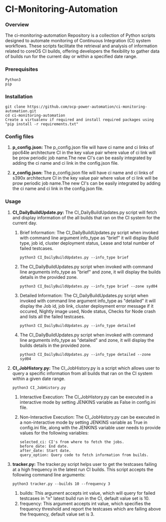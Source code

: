 # CI-Monitoring-Automation



### Overview

The ci-monitoring-automation Repository is a collection of Python scripts designed to automate monitoring of Continuous Integration (CI) system workflows. These scripts facilitate the retrieval and analysis of information related to coreOS CI builds, offering developers the flexibility to gather data of builds run for the current day or within a specified date range.


### Prerequisites

```
Python3
pip
```


### Installation

```
git clone https://github.com/ocp-power-automation/ci-monitoring-automation.git
cd ci-monitoring-automation
Create a virtualenv if required and install required packages using "pip install -r requirements.txt"
```

### Config files

1. **p_config.json:** The p_config.json file will have ci name and ci links of ppc64le architecture CI in the key value pair where value of ci link will be prow periodic job name.The new CI's can be easily integrated by adding the ci name and ci link in the config.json file.


2. **z_config.json:** The p_config.json file will have ci name and ci links of s390x architecture CI in the key value pair where value of ci link will be prow periodic job name.The new CI's can be easily integrated by adding the ci name and ci link in the config.json file.
 

### Usage

1. **CI_DailyBuildUpdate.py:** The CI_DailyBuildUpdates.py script will fetch and display information of the all builds that ran on the CI system for the current day.  

    1. Brief Information: The CI_DailyBuildUpdates.py script when invoked with command line argument info_type as "brief" it will display Build type, job id, cluster deployment status, Lease and total number of failed testcases.

        ```python3 CI_DailyBuildUpdates.py --info_type brief```
        
    2. The CI_DailyBuildUpdates.py script when invoked with command line arguments info_type as "brief" and zone, it will display the builds details in the provided zone.
        
        ```python3 CI_DailyBuildUpdates.py --info_type brief --zone syd04```

    3. Detailed Information: The CI_DailyBuildUpdates.py script when invoked with command line argument info_type as "detailed" it will display the Job id, job link, cluster deployment error message if it occured, Nightly image used, Node status, Checks for Node crash and lists all the failed testcases.  

        ```python3 CI_DailyBuildUpdates.py --info_type detailed```

    4. The CI_DailyBuildUpdates.py script when invoked with command line arguments info_type as "detailed" and zone, it will display the builds details in the provided zone.

        ```python3 CI_DailyBuildUpdates.py --info_type detailed --zone syd04```



2. **CI_JobHistory.py:** The CI_JobHistory.py is a script which allows user to query a specific information from all builds that ran on the CI system within a given date range.  
    
    ```python3 CI_JobHistory.py```

    1. Interactive Execution: The CI_JobHistory.py can be executed in a interactive mode by setting JENKINS variable as False in config.ini file.

    2. Non-Interactive Execution: The CI_JobHistory.py can be executed in a non-interactive mode by setting JENKINS variable as True in config.ini file, along with the JENKINS variable user needs to provide values for the following variables:
        ```
        selected_ci: CI's from where to fetch the jobs.
        before_date: End date.
        after_date: Start date.
        query_option: Query code to fetch information from builds.
        ```


3. **tracker.py:** The tracker.py script helps user to get the testcases failing at a high frequency in the latest run CI builds. This script accepts the following command line arguments:

    ```python3 tracker.py --builds 10 --frequency 3```

    1. builds: This argument accepts int value, which will query for failed testcases in "n" latest build run in the CI, default value set is 10.
    2. frequency: This argument accepts int value, which specifies the frequency threshold and report the testcases which are failing above the frequency, default value set is 3.

